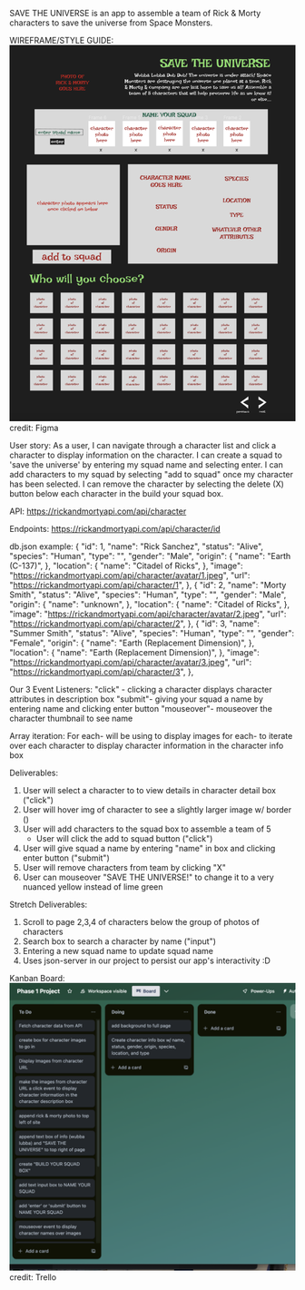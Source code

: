 SAVE THE UNIVERSE is an app to assemble a team of Rick & Morty characters to save the universe from Space Monsters.

WIREFRAME/STYLE GUIDE:
<img src="image.png">
credit: Figma


User story:
As a user, I can navigate through a character list and click a character to display information on the character. I can create a squad to 'save the universe' by entering my squad name and selecting enter. I can add characters to my squad by selecting "add to squad" once my character has been selected. I can remove the character by selecting the delete (X) button below each character in the build your squad box.
  
API: https://rickandmortyapi.com/api/character

Endpoints: https://rickandmortyapi.com/api/character/id

db.json example:
{
            "id": 1,
            "name": "Rick Sanchez",
            "status": "Alive",
            "species": "Human",
            "type": "",
            "gender": "Male",
            "origin": {
                "name": "Earth (C-137)",
            },
            "location": {
                "name": "Citadel of Ricks",
            },
            "image": "https://rickandmortyapi.com/api/character/avatar/1.jpeg",
            "url": "https://rickandmortyapi.com/api/character/1",
        },
        {
            "id": 2,
            "name": "Morty Smith",
            "status": "Alive",
            "species": "Human",
            "type": "",
            "gender": "Male",
            "origin": {
                "name": "unknown",
            },
            "location": {
                "name": "Citadel of Ricks",
            },
            "image": "https://rickandmortyapi.com/api/character/avatar/2.jpeg",
            "url": "https://rickandmortyapi.com/api/character/2",
        },
        {
            "id": 3,
            "name": "Summer Smith",
            "status": "Alive",
            "species": "Human",
            "type": "",
            "gender": "Female",
            "origin": {
                "name": "Earth (Replacement Dimension)",
            },
            "location": {
                "name": "Earth (Replacement Dimension)",
            },
            "image": "https://rickandmortyapi.com/api/character/avatar/3.jpeg",
            "url": "https://rickandmortyapi.com/api/character/3",
        },
    

Our 3 Event Listeners:
"click" - clicking a character displays character attributes in description box
"submit"- giving your squad a name by entering name and clicking enter button
"mouseover"- mouseover the character thumbnail to see name 

Array iteration:
For each- will be using to display images 
for each- to iterate over each character to display character information in the character info box


Deliverables:
1. User will select a character to to view details in character detail box ("click")
2. User will hover img of character to see a slightly larger image w/ border ()
3. User will add characters to the squad box to assemble a team of 5
    - User will click the add to squad button ("click")
4. User will give squad a name by entering "name" in box and clicking enter button ("submit")
5. User will remove characters from team by clicking "X" 
6. User can mouseover "SAVE THE UNIVERSE!" to change it to a very nuanced yellow instead of lime green

Stretch Deliverables:
1. Scroll to page 2,3,4 of characters below the group of photos of characters
2. Search box to search a character by name ("input")
3. Entering a new squad name to update squad name 
4. Uses json-server in our project to persist our app's interactivity :D

Kanban Board: 
<img src="KanbanBoard.png">
credit: Trello